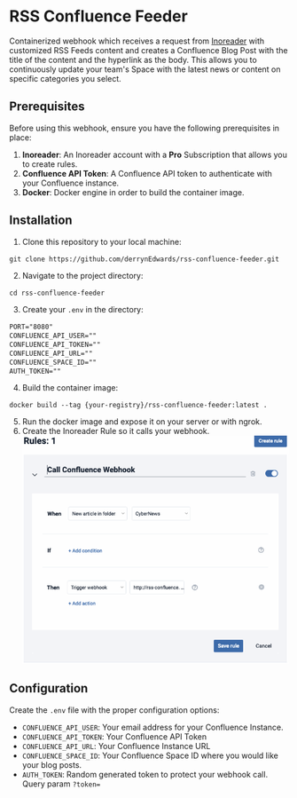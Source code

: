 # RSS Confluence Feeder

Containerized webhook which receives a request from [Inoreader](https://www.inoreader.com) 
with customized RSS Feeds content and creates a Confluence Blog Post 
with the title of the content and the hyperlink as the body. This allows 
you to continuously update your team's Space with the latest news or content 
on specific categories you select.

## Prerequisites

Before using this webhook, ensure you have the following prerequisites in place:  

1. **Inoreader**: An Inoreader account with a **Pro** Subscription that allows you 
to create rules.
2. **Confluence API Token**: A Confluence API token to authenticate with your Confluence 
instance.
3. **Docker**: Docker engine in order to build the container image.

## Installation

1. Clone this repository to your local machine:
```shell
git clone https://github.com/derrynEdwards/rss-confluence-feeder.git
```
2. Navigate to the project directory:
```shell
cd rss-confluence-feeder
```
3. Create your `.env` in the directory:
```shell
PORT="8080"
CONFLUENCE_API_USER=""
CONFLUENCE_API_TOKEN=""
CONFLUENCE_API_URL=""
CONFLUENCE_SPACE_ID=""
AUTH_TOKEN=""
```
4. Build the container image:
```shell
docker build --tag {your-registry}/rss-confluence-feeder:latest .
```
5. Run the docker image and expose it on your server or with ngrok.
6. Create the Inoreader Rule so it calls your webhook.
![inoreader-rule](screenshots/inoreader-rule.png)

## Configuration

Create the `.env` file with the proper configuration options: 

- `CONFLUENCE_API_USER`: Your email address for your Confluence Instance.
- `CONFLUENCE_API_TOKEN`: Your Confluence API Token
- `CONFLUENCE_API_URL`: Your Confluence Instance URL
- `CONFLUENCE_SPACE_ID`: Your Confluence Space ID where you would like your blog posts.
- `AUTH_TOKEN`: Random generated token to protect your webhook call. Query param `?token=`

